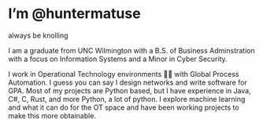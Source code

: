# I’m @huntermatuse
always be knolling

I am a graduate from UNC Wilmington with a B.S. of Business Adminstration with a focus on Information Systems and a Minor in Cyber Security.

I work in Operational Technology environments 👷🏼 with Global Process Automation. I guess you can say I design networks and write software for GPA.
Most of my projects are Python based, but I have experience in Java, C#, C, Rust, and more Python, a lot of python.
I explore machine learning and what it can do for the OT space and have been working projects to make this more obtainable.



